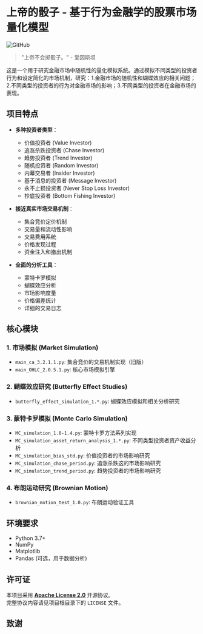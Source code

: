 # 上帝的骰子 - 基于行为金融学的股票市场量化模型

![GitHub](https://img.shields.io/github/license/your-username/gods-dice)

> "上帝不会掷骰子。" - 爱因斯坦

这是一个用于研究金融市场中随机性的量化模拟系统。通过模拟不同类型的投资者行为和设定简化的市场机制，研究：1.金融市场的随机性和蝴蝶效应的相关问题；2.不同类型的投资者的行为对金融市场的影响；3.不同类型的投资者在金融市场的表现。

## 项目特点

- **多种投资者类型**：
  - 价值投资者 (Value Investor)
  - 追涨杀跌投资者 (Chase Investor)
  - 趋势投资者 (Trend Investor)
  - 随机投资者 (Random Investor)
  - 内幕交易者 (Insider Investor)
  - 基于消息的投资者 (Message Investor)
  - 永不止损投资者 (Never Stop Loss Investor)
  - 抄底投资者 (Bottom Fishing Investor)

- **接近真实市场交易机制**：
  - 集合竞价定价机制
  - 交易量和流动性影响
  - 交易费用系统
  - 价格发现过程
  - 资金注入和撤出机制

- **全面的分析工具**：
  - 蒙特卡罗模拟
  - 蝴蝶效应分析
  - 市场影响度量
  - 价格偏差统计
  - 详细的交易日志

## 核心模块

### 1. 市场模拟 (Market Simulation)
- `main_ca_3.2.1.1.py`: 集合竞价的交易机制实现（旧版）
- `main_OHLC_2.0.5.1.py`: 核心市场模拟引擎

### 2. 蝴蝶效应研究 (Butterfly Effect Studies)
- `butterfly_effect_simulation_1.*.py`: 蝴蝶效应模拟和相关分析研究


### 3. 蒙特卡罗模拟 (Monte Carlo Simulation)
- `MC_simulation_1.0-1.4.py`: 蒙特卡罗方法系列实现
- `MC_simulation_asset_return_analysis_1.*.py`: 不同类型投资者资产收益分析
- `MC_simulation_bias_std.py`: 价值投资者的市场影响研究
- `MC_simulation_chase_period.py`: 追涨杀跌这的市场影响研究
- `MC_simulation_trend_period.py`: 趋势投资者的市场影响研究

### 4. 布朗运动研究 (Brownian Motion)
- `brownian_motion_test_1.0.py`: 布朗运动验证工具


## 环境要求
- Python 3.7+
- NumPy
- Matplotlib
- Pandas (可选，用于数据分析)


## 许可证

本项目采用 **[Apache License 2.0](LICENSE)** 开源协议。  
完整协议内容请见项目根目录下的 `LICENSE` 文件。

## 致谢



